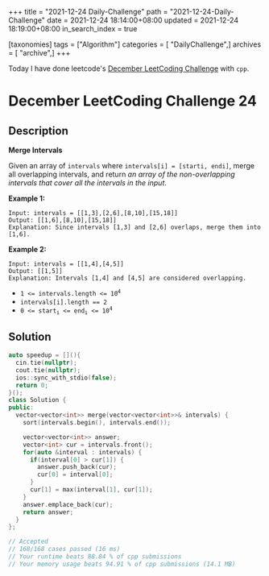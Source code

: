 +++
title = "2021-12-24 Daily-Challenge"
path = "2021-12-24-Daily-Challenge"
date = 2021-12-24 18:14:00+08:00
updated = 2021-12-24 18:19:00+08:00
in_search_index = true

[taxonomies]
tags = ["Algorithm"]
categories = [ "DailyChallenge",]
archives = [ "archive",]
+++

Today I have done leetcode's [December LeetCoding Challenge](https://leetcode.com/problems/merge-intervals/) with `cpp`.

<!-- more -->

# December LeetCoding Challenge 24

## Description

**Merge Intervals**

Given an array of `intervals` where `intervals[i] = [starti, endi]`, merge all overlapping intervals, and return *an array of the non-overlapping intervals that cover all the intervals in the input*.

 

**Example 1:**

```
Input: intervals = [[1,3],[2,6],[8,10],[15,18]]
Output: [[1,6],[8,10],[15,18]]
Explanation: Since intervals [1,3] and [2,6] overlaps, merge them into [1,6].
```

**Example 2:**

```
Input: intervals = [[1,4],[4,5]]
Output: [[1,5]]
Explanation: Intervals [1,4] and [4,5] are considered overlapping.
```

<ul>
	<li><code>1 &lt;= intervals.length &lt;= 10<sup>4</sup></code></li>
	<li><code>intervals[i].length == 2</code></li>
	<li><code>0 &lt;= start<sub>i</sub> &lt;= end<sub>i</sub> &lt;= 10<sup>4</sup></code></li>
</ul>

## Solution

``` cpp
auto speedup = [](){
  cin.tie(nullptr);
  cout.tie(nullptr);
  ios::sync_with_stdio(false);
  return 0;
}();
class Solution {
public:
  vector<vector<int>> merge(vector<vector<int>>& intervals) {
    sort(intervals.begin(), intervals.end());

    vector<vector<int>> answer;
    vector<int> cur = intervals.front();
    for(auto &interval : intervals) {
      if(interval[0] > cur[1]) {
        answer.push_back(cur);
        cur[0] = interval[0];
      }
      cur[1] = max(interval[1], cur[1]);
    }
    answer.emplace_back(cur);
    return answer;
  }
};

// Accepted
// 168/168 cases passed (16 ms)
// Your runtime beats 88.84 % of cpp submissions
// Your memory usage beats 94.91 % of cpp submissions (14.1 MB)
```
